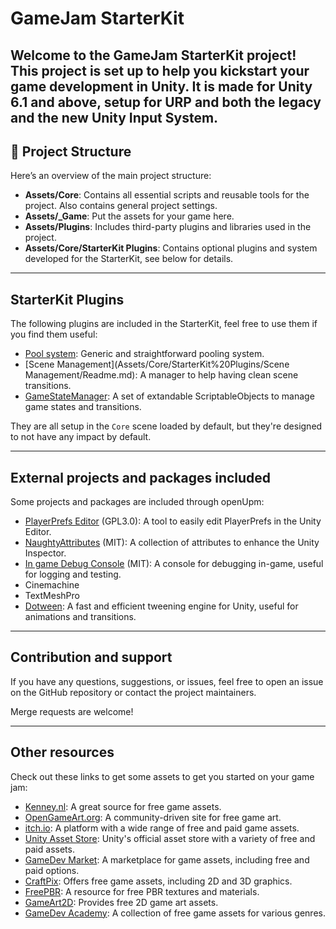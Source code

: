 # GameJam StarterKit

Welcome to the **GameJam StarterKit** project!
This project is set up to help you kickstart your game development in Unity.
It is made for Unity 6.1 and above, setup for URP and both the legacy and the new Unity Input System.
---

## 📂 Project Structure

Here’s an overview of the main project structure:

- **Assets/Core**: Contains all essential scripts and reusable tools for the project. Also contains general project settings.
- **Assets/_Game**: Put the assets for your game here.
- **Assets/Plugins**: Includes third-party plugins and libraries used in the project.
- **Assets/Core/StarterKit Plugins**: Contains optional plugins and system developed for the StarterKit, see below for details.

---

## StarterKit Plugins

The following plugins are included in the StarterKit, feel free to use them if you find them useful:
- [Pool system](Assets/Core/StarterKit%20Plugins/Pooling/Readme.md): Generic and straightforward pooling system.
- [Scene Management](Assets/Core/StarterKit%20Plugins/Scene Management/Readme.md): A manager to help having clean scene transitions.
- [GameStateManager](Assets/Core/StarterKit%20Plugins/GameStateManager/Readme.md): A set of extandable ScriptableObjects to manage game states and transitions.

They are all setup in the `Core` scene loaded by default, but they're designed to not have any impact by default.

---

## External projects and packages included

Some projects and packages are included through openUpm:
- [PlayerPrefs Editor](https://github.com/Dysman/bgTools-playerPrefsEditor) (GPL3.0): A tool to easily edit PlayerPrefs in the Unity Editor.
- [NaughtyAttributes](https://github.com/dbrizov/NaughtyAttributes) (MIT): A collection of attributes to enhance the Unity Inspector.
- [In game Debug Console](https://github.com/yasirkula/UnityIngameDebugConsole) (MIT): A console for debugging in-game, useful for logging and testing.
- Cinemachine
- TextMeshPro
- [Dotween](https://dotween.demigiant.com/download.php): A fast and efficient tweening engine for Unity, useful for animations and transitions.

---

## Contribution and support

If you have any questions, suggestions, or issues,
feel free to open an issue on the GitHub repository or contact the project maintainers.

Merge requests are welcome!

---

## Other resources

Check out these links to get some assets to get you started on your game jam:

- [Kenney.nl](https://kenney.nl/assets): A great source for free game assets.
- [OpenGameArt.org](https://opengameart.org/): A community-driven site for free game art.
- [itch.io](https://itch.io/game-assets/free): A platform with a wide range of free and paid game assets.
- [Unity Asset Store](https://assetstore.unity.com/): Unity's official asset store with a variety of free and paid assets.
- [GameDev Market](https://www.gamedevmarket.net/): A marketplace for game assets, including free and paid options.
- [CraftPix](https://craftpix.net/freebies/): Offers free game assets, including 2D and 3D graphics.
- [FreePBR](https://freepbr.com/): A resource for free PBR textures and materials.
- [GameArt2D](https://gameart2d.com/freebies.html): Provides free 2D game art assets.
- [GameDev Academy](https://www.gamedevacademy.org/free-game-assets/): A collection of free game assets for various genres.